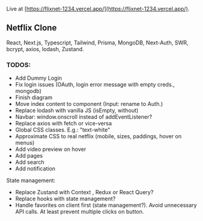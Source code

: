 Live at [https://flixnet-1234.vercel.app/](https://flixnet-1234.vercel.app/).

## Netflix Clone

React, Next.js, Typescript, Tailwind, Prisma, MongoDB, Next-Auth, SWR, bcrypt, axios, lodash, Zustand.

### TODOS:

- Add Dummy Login
- Fix login issues (OAuth, login error message with empty creds., mongodb)
- Finish diagram
- Move index content to component (Input: rename to Auth.)
- Replace lodash with vanilla JS (isEmpty, without)
- Navbar: window.onscroll instead of addEventListener?
- Replace axios with fetch or vice-versa
- Global CSS classes. E.g.: "text-white"
- Approximate CSS to real netflix (mobile, sizes, paddings, hover on menus)
- Add video preview on hover
- Add pages
- Add search
- Add notification

State management:

- Replace Zustand with Context , Redux or React Query?
- Replace hooks with state management?
- Handle favorites on client first (state management?). Avoid unnecessary API calls. At least prevent multiple clicks on button.
